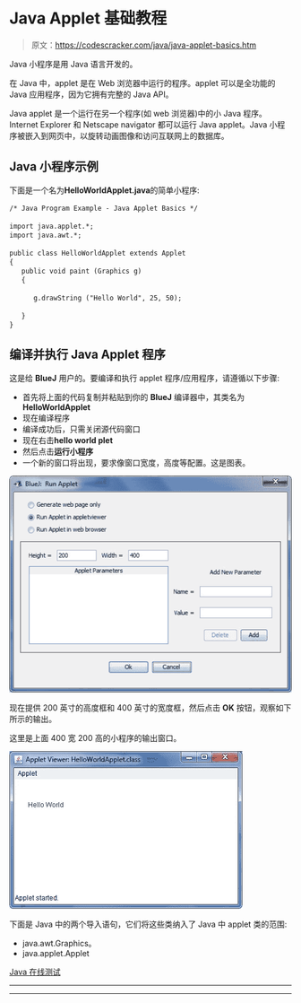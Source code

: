 # Java Applet 基础教程

> 原文：<https://codescracker.com/java/java-applet-basics.htm>

Java 小程序是用 Java 语言开发的。

在 Java 中，applet 是在 Web 浏览器中运行的程序。applet 可以是全功能的 Java 应用程序，因为它拥有完整的 Java API。

Java applet 是一个运行在另一个程序(如 web 浏览器)中的小 Java 程序。Internet Explorer 和 Netscape navigator 都可以运行 Java applet。Java 小程序被嵌入到网页中，以旋转动画图像和访问互联网上的数据库。

## Java 小程序示例

下面是一个名为**HelloWorldApplet.java**的简单小程序:

```
/* Java Program Example - Java Applet Basics */

import java.applet.*;
import java.awt.*;

public class HelloWorldApplet extends Applet
{
   public void paint (Graphics g)
   {

      g.drawString ("Hello World", 25, 50);

   }
}
```

## 编译并执行 Java Applet 程序

这是给 **BlueJ** 用户的。要编译和执行 applet 程序/应用程序，请遵循以下步骤:

*   首先将上面的代码复制并粘贴到你的 **BlueJ** 编译器中，其类名为 **HelloWorldApplet**
*   现在编译程序
*   编译成功后，只需关闭源代码窗口
*   现在右击**hello world plet**
*   然后点击**运行小程序**
*   一个新的窗口将出现，要求像窗口宽度，高度等配置。这是图表。

![java applet](img/47e6286eb5972a3bc98b6533cdf4e925.png)

现在提供 200 英寸的高度框和 400 英寸的宽度框，然后点击 **OK** 按钮，观察如下所示的输出。

这里是上面 400 宽 200 高的小程序的输出窗口。

![java applet tutorial](img/36a654e34d797445c038c047d615b190.png)

下面是 Java 中的两个导入语句，它们将这些类纳入了 Java 中 applet 类的范围:

*   java.awt.Graphics。
*   java.applet.Applet

[Java 在线测试](/exam/showtest.php?subid=1)

* * *

* * *